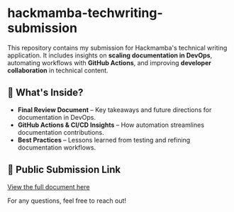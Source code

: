# hackmamba-techwriting-submission

This repository contains my submission for Hackmamba's technical writing application. It includes insights on **scaling documentation in DevOps**, automating workflows with **GitHub Actions**, and improving **developer collaboration** in technical content.  

## 📌 What's Inside?  
- **Final Review Document** – Key takeaways and future directions for documentation in DevOps.  
- **GitHub Actions & CI/CD Insights** – How automation streamlines documentation contributions.  
- **Best Practices** – Lessons learned from testing and refining documentation workflows.  

## 🔗 Public Submission Link  
[View the full document here](./Hackmamba_submission.md)  

For any questions, feel free to reach out!  
